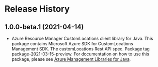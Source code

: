 # Release History

## 1.0.0-beta.1 (2021-04-14)

- Azure Resource Manager CustomLocations client library for Java. This package contains Microsoft Azure SDK for CustomLocations Management SDK. The customLocations Rest API spec. Package tag package-2021-03-15-preview. For documentation on how to use this package, please see [Azure Management Libraries for Java](https://aka.ms/azsdk/java/mgmt).
